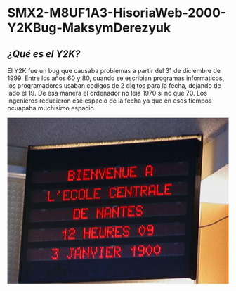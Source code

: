 # SMX2-M8UF1A3-HisoriaWeb-2000-Y2KBug-MaksymDerezyuk
## **_¿Qué es el Y2K?_** 

El Y2K fue un bug que causaba problemas a partir del 31 de diciembre de 1999. Entre los años 60 y 80, cuando se escribian programas informaticos, los programadores usaban codigos de 2 digitos para la fecha, dejando de lado el 19. De esa manera el ordenador no leia 1970 si no que 70. Los ingenieros reducieron ese espacio de la fecha ya que en esos tiempos ocuapaba muchisimo espacio. 

![Bug2000](Bug2000.jpg)

